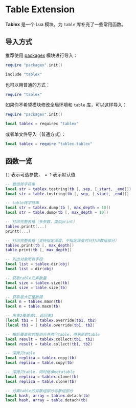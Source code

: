 # Table Extension

**Tablex** 是一个 Lua 模块，为 `table` 库补充了一些常用函数。

## 导入方式

推荐使用 [packagex](https://github.com/blanhhy/packagex) 模块进行导入：

```lua
require "packagex".init()

include "tablex"
```

也可以用普通的方式：

```lua
require "tablex"
```

如果你不希望模块修改全局环境和 `table` 库，可以这样导入：

```lua
require "packagex".init()

local tablex = requirex "tablex"
```

或者单文件导入（普通方式）：

```lua
local tablex = require "tablex.tablex"
```

## 函数一览

`[]` 表示可选参数，` = ?` 表示默认值

```lua
-- 数组转字符串
local str = tablex.tostring(tb [, sep, [_start, _end]])
local str = table.tostring(tb [, sep, [_start, _end]])

-- table转字符串
local str = tablex.dump(tb [, max_depth = 10])
local str = table.dump(tb [, max_depth = 10])

-- 打印完整表格（多参数，类似print）
tablex.printt(...)
printt(...)

-- 打印完整表格（支持指定深度，不指定深度时只打印数组部分）
tablex.print(tb [, max_depth])
table.print(tb [, max_depth])

-- 列出对象所有字段
local list = tablex.dir(obj)
local list = dir(obj)

-- 获取table元素数量
local size = tablex.size(tb)
local size = table.size(tb)

-- 获取最大正整数键
local n = tablex.maxn(tb)
local n = table.maxn(tb)

-- 用表2覆盖表1，返回表1
[local tb1 = ] tablex.override(tb1, tb2)
[local tb1 = ] table.override(tb1, tb2)

-- 按后覆盖前的规则合并两个table，得到新的table
local result = tablex.collect(tb1, tb2)
local result = table.collect(tb1, tb2)

-- 深拷贝table
local replica = tablex.copy(tb)
local replica = table.copy(tb)

-- 深拷贝table，同时继承metatable
local replica = tablex.clone(tb)
local replica = table.clone(tb)

-- 分离table的非数组部分与数组部分
local hash, array = tablex.detach(tb)
local hash, array = table.detach(tb)
```
